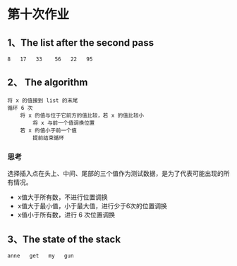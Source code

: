 # 第十次作业
## 1、The list after the second pass
~~~
8   17   33    56   22   95
~~~

## 2、 The algorithm
~~~
将 x 的值接到 list 的末尾
循环 6 次
    将 x 的值与位于它前方的值比较，若 x 的值比较小
        将 x 与前一个值调换位置
    若 x 的值小于前一个值
        提前结束循环
~~~

### 思考
选择插入点在头上、中间、尾部的三个值作为测试数据，是为了代表可能出现的所有情况。
* x值大于所有数，不进行位置调换
* x值大于最小值，小于最大值，进行少于6次的位置调换
* x值小于所有数，进行 6 次位置调换

## 3、The state of the stack
~~~
anne   get   my   gun
~~~